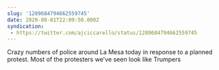 ```yaml
---
slug: '1289684794662559745'
date: 2020-08-01T22:09:50.000Z
syndication:
 - https://twitter.com/ajciccarello/status/1289684794662559745
---
```


Crazy numbers of police around La Mesa today in response to a planned protest. Most of the protesters we've seen look like Trumpers
